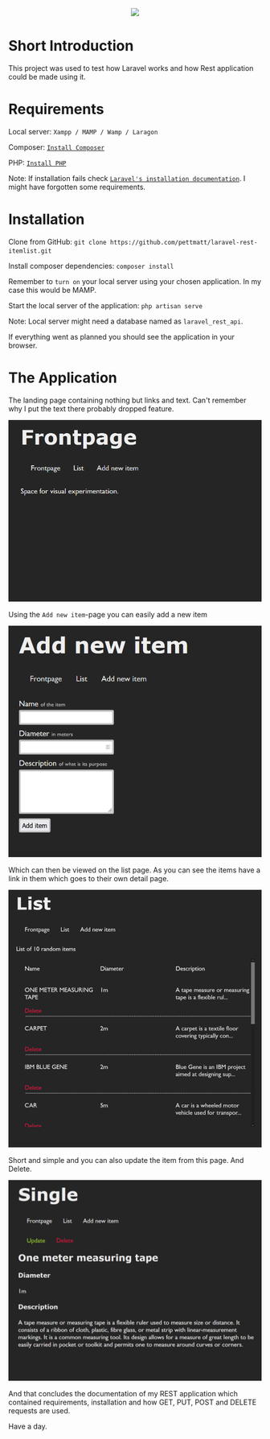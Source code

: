 <p align="center"><a href="https://laravel.com" target="_blank"><img src="https://raw.githubusercontent.com/laravel/art/master/logo-lockup/5%20SVG/2%20CMYK/1%20Full%20Color/laravel-logolockup-cmyk-red.svg" width="400"></a></p>

# Short Introduction

This project was used to test how Laravel works and how Rest application could be made using it.

# Requirements

Local server: ``Xampp / MAMP / Wamp / Laragon``

Composer: [`Install Composer`](https://getcomposer.org/)

PHP: [`Install PHP`](https://www.php.net/downloads)

Note: If installation fails check [`Laravel's installation documentation`](https://laravel.com/docs/8.x). I might have forgotten some requirements.
# Installation

Clone from GitHub: `git clone https://github.com/pettmatt/laravel-rest-itemlist.git`

Install composer dependencies: `composer install`

Remember to ``turn on`` your local server using your chosen application. In my case this would be MAMP. 

Start the local server of the application: `php artisan serve`

Note: Local server might need a database named as `laravel_rest_api`.

If everything went as planned you should see the application in your browser.

# The Application

The landing page containing nothing but links and text. Can't remember why I put the text there probably dropped feature.

![Landing page](./public/img/start.png)

Using the `Add new item`-page you can easily add a new item

![Add items to list](./public/img/add.png)

Which can then be viewed on the list page. As you can see the items have a link in them which goes to their own detail page.

![The list](./public/img/list.png)

Short and simple and you can also update the item from this page. And Delete.

![The list](./public/img/details.png)

And that concludes the documentation of my REST application which contained requirements, installation and how GET, PUT, POST and DELETE requests are used.

Have a day.
